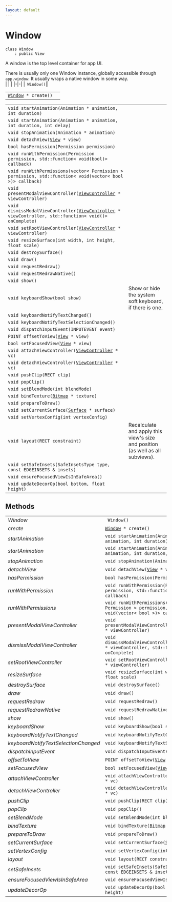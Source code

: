 ```yaml
---
layout: default
---
```


# Window

```
class Window
    : public View
```


A window is the top level container for app UI.     

There is usually only one Window instance, globally accessible through `app.window`. It usually wraps a native window in some way.     
| | |
|-|-|
|` Window()`||


| | |
|-|-|
|[`Window`](/ref/views/Window)` * create()`||


| | |
|-|-|
|`void startAnimation(Animation * animation, int duration)`||
|`void startAnimation(Animation * animation, int duration, int delay)`||
|`void stopAnimation(Animation * animation)`||
|`void detachView(`[`View`](/ref/views/View)` * view)`||
|`bool hasPermission(Permission permission)`||
|`void runWithPermission(Permission permission, std::function< void(bool)> callback)`||
|`void runWithPermissions(vector< Permission > permission, std::function< void(vector< bool >)> callback)`||
|`void presentModalViewController(`[`ViewController`](/ref/app_group/ViewController)` * viewController)`||
|`void dismissModalViewController(`[`ViewController`](/ref/app_group/ViewController)` * viewController, std::function< void()> onComplete)`||
|`void setRootViewController(`[`ViewController`](/ref/app_group/ViewController)` * viewController)`||
|`void resizeSurface(int width, int height, float scale)`||
|`void destroySurface()`||
|`void draw()`||
|`void requestRedraw()`||
|`void requestRedrawNative()`||
|`void show()`||
|`void keyboardShow(bool show)`|Show or hide the system soft keyboard, if there is one.|
|`void keyboardNotifyTextChanged()`||
|`void keyboardNotifyTextSelectionChanged()`||
|`void dispatchInputEvent(INPUTEVENT event)`||
|`POINT offsetToView(`[`View`](/ref/views/View)` * view)`||
|`bool setFocusedView(`[`View`](/ref/views/View)` * view)`||
|`void attachViewController(`[`ViewController`](/ref/app_group/ViewController)` * vc)`||
|`void detachViewController(`[`ViewController`](/ref/app_group/ViewController)` * vc)`||
|`void pushClip(RECT clip)`||
|`void popClip()`||
|`void setBlendMode(int blendMode)`||
|`void bindTexture(`[`Bitmap`](/ref/graphics_group/Bitmap)` * texture)`||
|`void prepareToDraw()`||
|`void setCurrentSurface(`[`Surface`](/ref/graphics_group/Surface)` * surface)`||
|`void setVertexConfig(int vertexConfig)`||
|`void layout(RECT constraint)`|Recalculate and apply this view's size and position (as well as all subviews).|
|`void setSafeInsets(SafeInsetsType type, const EDGEINSETS & insets)`||
|`void ensureFocusedViewIsInSafeArea()`||
|`void updateDecorOp(bool bottom, float height)`||


## Methods

| | |
|-|-|
| *Window* | ` Window()` |  |
| *create* | [`Window`](/ref/views/Window)` * create()` |  |
| *startAnimation* | `void startAnimation(Animation * animation, int duration)` |  |
| *startAnimation* | `void startAnimation(Animation * animation, int duration, int delay)` |  |
| *stopAnimation* | `void stopAnimation(Animation * animation)` |  |
| *detachView* | `void detachView(`[`View`](/ref/views/View)` * view)` |  |
| *hasPermission* | `bool hasPermission(Permission permission)` |  |
| *runWithPermission* | `void runWithPermission(Permission permission, std::function< void(bool)> callback)` |  |
| *runWithPermissions* | `void runWithPermissions(vector< Permission > permission, std::function< void(vector< bool >)> callback)` |  |
| *presentModalViewController* | `void presentModalViewController(`[`ViewController`](/ref/app_group/ViewController)` * viewController)` |  |
| *dismissModalViewController* | `void dismissModalViewController(`[`ViewController`](/ref/app_group/ViewController)` * viewController, std::function< void()> onComplete)` |  |
| *setRootViewController* | `void setRootViewController(`[`ViewController`](/ref/app_group/ViewController)` * viewController)` |  |
| *resizeSurface* | `void resizeSurface(int width, int height, float scale)` |  |
| *destroySurface* | `void destroySurface()` |  |
| *draw* | `void draw()` |  |
| *requestRedraw* | `void requestRedraw()` |  |
| *requestRedrawNative* | `void requestRedrawNative()` |  |
| *show* | `void show()` |  |
| *keyboardShow* | `void keyboardShow(bool show)` |  |
| *keyboardNotifyTextChanged* | `void keyboardNotifyTextChanged()` |  |
| *keyboardNotifyTextSelectionChanged* | `void keyboardNotifyTextSelectionChanged()` |  |
| *dispatchInputEvent* | `void dispatchInputEvent(INPUTEVENT event)` |  |
| *offsetToView* | `POINT offsetToView(`[`View`](/ref/views/View)` * view)` |  |
| *setFocusedView* | `bool setFocusedView(`[`View`](/ref/views/View)` * view)` |  |
| *attachViewController* | `void attachViewController(`[`ViewController`](/ref/app_group/ViewController)` * vc)` |  |
| *detachViewController* | `void detachViewController(`[`ViewController`](/ref/app_group/ViewController)` * vc)` |  |
| *pushClip* | `void pushClip(RECT clip)` |  |
| *popClip* | `void popClip()` |  |
| *setBlendMode* | `void setBlendMode(int blendMode)` |  |
| *bindTexture* | `void bindTexture(`[`Bitmap`](/ref/graphics_group/Bitmap)` * texture)` |  |
| *prepareToDraw* | `void prepareToDraw()` |  |
| *setCurrentSurface* | `void setCurrentSurface(`[`Surface`](/ref/graphics_group/Surface)` * surface)` |  |
| *setVertexConfig* | `void setVertexConfig(int vertexConfig)` |  |
| *layout* | `void layout(RECT constraint)` | Default implementation uses SIZESPEC and ALIGNSPEC members but derived types may override the default behaviour. |
| *setSafeInsets* | `void setSafeInsets(SafeInsetsType type, const EDGEINSETS & insets)` |  |
| *ensureFocusedViewIsInSafeArea* | `void ensureFocusedViewIsInSafeArea()` |  |
| *updateDecorOp* | `void updateDecorOp(bool bottom, float height)` |  |
